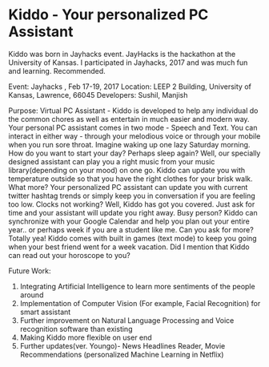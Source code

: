 # Kiddo - Your personalized PC Assistant
Kiddo was born in Jayhacks event. JayHacks is the hackathon at the University of Kansas. I participated in Jayhacks, 2017 and was much fun and learning. Recommended.

Event: Jayhacks , Feb 17-19, 2017
Location: LEEP 2 Building, University of Kansas, Lawrence, 66045
Developers: Sushil, Manjish

Purpose: Virtual PC Assistant - Kiddo is developed to help any individual do the common chores as well as entertain in
much easier and modern way. Your personal PC assistant comes in two mode - Speech and Text. You can interact in either
way - through your melodious voice or through your mobile when you run sore throat.
Imagine waking up one lazy Saturday morning. How do you want to start your day? Perhaps sleep again?
Well, our specially designed assistant can play you a right music from your music library(depending on your mood) on one
go. Kiddo can update you with temperature outside so that you have the right clothes for your brisk walk. What more?
Your personalized PC assistant can update you with current twitter hashtag trends or simply keep you in conversation
if you are feeling too low. Clocks not working? Well, Kiddo has got you covered. Just ask for time and your assistant
will update you right away. Busy person? Kiddo can synchronize with your Google Calendar and help you plan out your
entire year.. or perhaps week if you are a student like me. Can you ask for more? Totally yea! Kiddo comes with built in
games (text mode) to keep you going when your best friend went for a week vacation. Did I mention that Kiddo can
read out your horoscope to you?

Future Work:
1. Integrating Artificial Intelligence to learn more sentiments of the people around
2. Implementation of Computer Vision (For example, Facial Recognition) for smart assistant
3. Further improvement on Natural Language Processing and Voice recognition software than existing
4. Making Kiddo more flexible on user end
5. Further updates(ver. Youngo)- News Headlines Reader, Movie Recommendations (personalized Machine Learning in Netflix)
